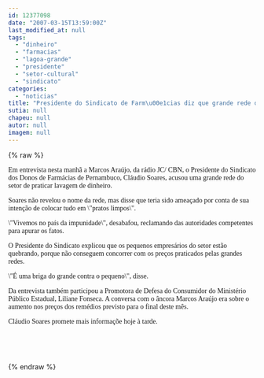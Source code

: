 ```yaml
---
id: 12377098
date: "2007-03-15T13:59:00Z"
last_modified_at: null
tags:
  - "dinheiro"
  - "farmacias"
  - "lagoa-grande"
  - "presidente"
  - "setor-cultural"
  - "sindicato"
categories:
  - "noticias"
title: "Presidente do Sindicato de Farm\u00e1cias diz que grande rede do setor lava dinheiro"
sutia: null
chapeu: null
autor: null
imagem: null
---
```

{% raw %}
<p><P><FONT face=Verdana>Em entrevista nesta manhã a Marcos Araújo, da rádio JC/ CBN, o Presidente do Sindicato dos Donos de Farmácias de Pernambuco, Cláudio Soares, acusou uma grande rede do setor de praticar lavagem de dinheiro.</FONT></P></p>
<p><P><FONT face=Verdana>Soares não revelou o nome da rede, mas disse que teria sido ameaçado por conta de sua intenção de colocar tudo em \"pratos limpos\".</FONT></P></p>
<p><P><FONT face=Verdana>\"Vivemos no país da impunidade\", desabafou, reclamando das autoridades competentes para apurar os fatos.</FONT></P></p>
<p><P><FONT face=Verdana>O Presidente do Sindicato explicou que os pequenos empresários do setor estão quebrando, porque não conseguem concorrer com os preços praticados pelas grandes redes.</FONT></P></p>
<p><P><FONT face=Verdana>\"É uma briga do grande contra o pequeno\", disse.</FONT></P></p>
<p><P><FONT face=Verdana>Da entrevista também participou a Promotora de Defesa do Consumidor do Ministério Público Estadual, Liliane Fonseca. A conversa com o âncora Marcos Araújo era sobre o aumento nos preços dos remédios previsto para o final deste mês.</FONT></P></p>
<p><P><FONT face=Verdana>Cláudio Soares promete mais informaçõe hoje à tarde. </FONT></P></p>
<p><P><FONT face=Verdana></FONT>&nbsp;</P></p>
<p><P><FONT face=Verdana>&nbsp;&nbsp;&nbsp; </FONT></P> </p>
{% endraw %}